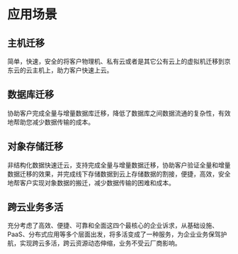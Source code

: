 # 应用场景
## 主机迁移
简单，快速，安全的将客户物理机、私有云或者是其它公有云上的虚拟机迁移到京东云的云主机上，助力客户快速上云。
## 数据库迁移
协助客户完成全量与增量数据库迁移，降低了数据库之间数据流通的复杂性，有效地帮助您减少数据传输的成本。
## 对象存储迁移
非结构化数据快速迁云，支持完成全量与增量数据迁移，协助客户验证全量和增量数据迁移的效果，并完成线下存储数据到云上存储数据的割接，便捷，高效，安全地帮客户实现对象数据的搬迁，减少数据传输的困难和成本。
## 跨云业务多活
充分考虑了高效、便捷、可靠和全面这四个最核心的企业诉求，从基础设施、PaaS、分布式应用等多个层面出发，将多活变成了一种服务，为企业业务保驾护航，实现跨云多活，跨云资源动态伸缩，业务不受云厂商影响。

